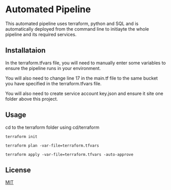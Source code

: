 # Automated Pipeline

This automated pipeline uses terraform, python and SQL and is automatically deployed from the command line to initiayte the whole pipeline and its required services.

## Installataion

In the terraform.tfvars file, you will need to manually enter some variables to ensure the pipeline runs in your environment.

You will also need to change line 17 in the main.tf file to the same bucket you have specified in the terraform.tfvars file.

You will also need to create service account key.json and ensure it site one folder above this project.

## Usage
cd to the terraform folder using cd/terraform

```terrafrorm 
terraform init

terraform plan -var-file=terraform.tfvars

terraform apply -var-file=terraform.tfvars -auto-approve
```
## License
[MIT](https://choosealicense.com/licenses/mit/)
